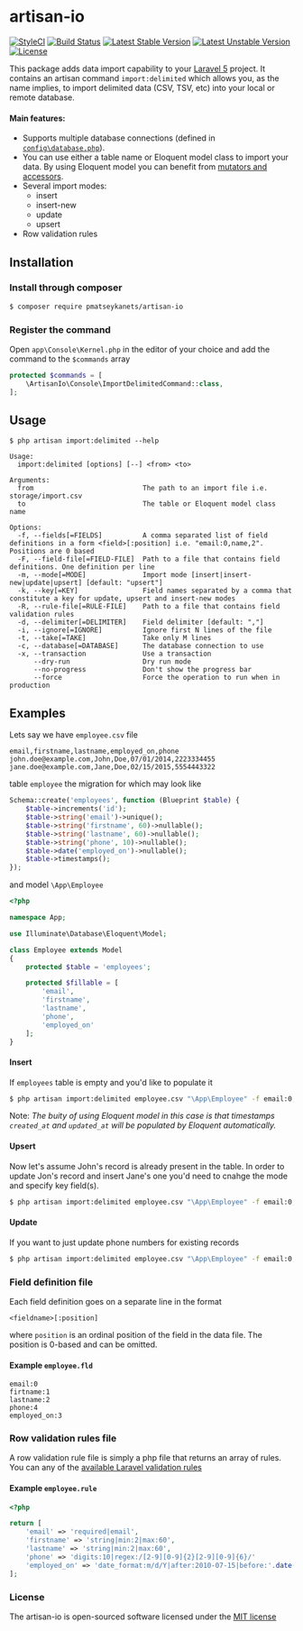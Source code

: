 # artisan-io

[![StyleCI](https://styleci.io/repos/39307509/shield)](https://styleci.io/repos/39307509)
[![Build Status](https://travis-ci.org/pmatseykanets/artisan-io.svg)](https://travis-ci.org/pmatseykanets/artisan-io)
[![Latest Stable Version](https://poser.pugx.org/pmatseykanets/artisan-io/v/stable)](https://packagist.org/packages/pmatseykanets/artisan-io)
[![Latest Unstable Version](https://poser.pugx.org/pmatseykanets/artisan-io/v/unstable)](https://packagist.org/packages/pmatseykanets/artisan-io)
[![License](https://poser.pugx.org/pmatseykanets/artisan-io/license)](https://packagist.org/packages/pmatseykanets/artisan-io)

This package adds data import capability to your [Laravel 5](http://laravel.com/docs/5.1) project. It contains an artisan command `import:delimited` which allows you, as the name implies, to import delimited data (CSV, TSV, etc) into your local or remote database.

#### Main features:

- Supports multiple database connections (defined in [`config\database.php`](http://laravel.com/docs/5.1/database#introduction)).
- You can use either a table name or Eloquent model class to import your data. By using Eloquent model you can benefit from [mutators and accessors](http://laravel.com/docs/5.1/eloquent-mutators).
- Several import modes:
  - insert
  - insert-new
  - update
  - upsert
- Row validation rules


## Installation

### Install through composer

```bash
$ composer require pmatseykanets/artisan-io
```

### Register the command

Open `app\Console\Kernel.php` in the editor of your choice and add the command to the `$commands` array

```php
protected $commands = [
    \ArtisanIo\Console\ImportDelimitedCommand::class,
];
```


## Usage


```
$ php artisan import:delimited --help

Usage:
  import:delimited [options] [--] <from> <to>

Arguments:
  from                           The path to an import file i.e. storage/import.csv
  to                             The table or Eloquent model class name

Options:
  -f, --fields[=FIELDS]          A comma separated list of field definitions in a form <field>[:position] i.e. "email:0,name,2". Positions are 0 based
  -F, --field-file[=FIELD-FILE]  Path to a file that contains field definitions. One definition per line
  -m, --mode[=MODE]              Import mode [insert|insert-new|update|upsert] [default: "upsert"]
  -k, --key[=KEY]                Field names separated by a comma that constitute a key for update, upsert and insert-new modes
  -R, --rule-file[=RULE-FILE]    Path to a file that contains field validation rules
  -d, --delimiter[=DELIMITER]    Field delimiter [default: ","]
  -i, --ignore[=IGNORE]          Ignore first N lines of the file
  -t, --take[=TAKE]              Take only M lines
  -c, --database[=DATABASE]      The database connection to use
  -x, --transaction              Use a transaction
      --dry-run                  Dry run mode
      --no-progress              Don't show the progress bar
      --force                    Force the operation to run when in production
```

## Examples

Lets say we have `employee.csv` file

```text
email,firstname,lastname,employed_on,phone
john.doe@example.com,John,Doe,07/01/2014,2223334455
jane.doe@example.com,Jane,Doe,02/15/2015,5554443322
```

table `employee` the migration for which may look like

```php
Schema::create('employees', function (Blueprint $table) {
    $table->increments('id');
    $table->string('email')->unique();
    $table->string('firstname', 60)->nullable();
    $table->string('lastname', 60)->nullable();
    $table->string('phone', 10)->nullable();
    $table->date('employed_on')->nullable();
    $table->timestamps();
});

```

and model `\App\Employee`

```php
<?php

namespace App;

use Illuminate\Database\Eloquent\Model;

class Employee extends Model
{
    protected $table = 'employees';

    protected $fillable = [
        'email',
        'firstname',
        'lastname',
        'phone',
        'employed_on'
    ];
}
```

#### Insert

If `employees` table is empty and you'd like to populate it

```bash
$ php artisan import:delimited employee.csv "\App\Employee" -f email:0,firstname:1,lastname:2,phone:4,employed_on:3 -m insert
```

Note: *The buity of using Eloquent model in this case is that timestamps `created_at` and `updated_at` will be populated by Eloquent automatically.*

#### Upsert

Now let's assume John's record is already present in the table. In order to update Jon's record and insert Jane's one you'd need to cnahge the mode and specify key field(s).

```bash
$ php artisan import:delimited employee.csv "\App\Employee" -f email:0,firstname:1,lastname:2,phone:4,employed_on:3 -m upsert -k email
```

#### Update

If you want to just update phone numbers for existing records

```bash
$ php artisan import:delimited employee.csv "\App\Employee" -f email:0,phone:4 -m update -k email
```

### Field definition file

Each field definition goes on a separate line in the format

`<fieldname>[:position]`

where `position` is an ordinal position of the field in the data file. The position is 0-based and can be omitted.

#### Example `employee.fld`

```text
email:0
firtname:1
lastname:2
phone:4
employed_on:3
```

### Row validation rules file

A row validation rule file is simply a php file that returns an array of rules. You can any of the [available Laravel validation rules](http://laravel.com/docs/5.1/validation#available-validation-rules)

#### Example `employee.rule`

```php
<?php

return [
    'email' => 'required|email',
    'firstname' => 'string|min:2|max:60',
    'lastname' => 'string|min:2|max:60',
    'phone' => 'digits:10|regex:/[2-9][0-9]{2}[2-9][0-9]{6}/'
    'employed_on' => 'date_format:m/d/Y|after:2010-07-15|before:'.date('Y-m-d', strtotime('tomorrow'));
];
```


### License

The artisan-io is open-sourced software licensed under the [MIT license](http://opensource.org/licenses/MIT)

